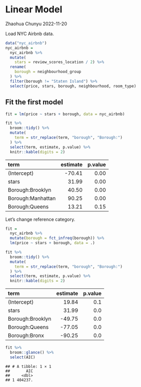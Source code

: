 Linear Model
================
Zhaohua Chunyu
2022-11-20

Load NYC Airbnb data.

``` r
data("nyc_airbnb")
nyc_airbnb =
  nyc_airbnb %>% 
  mutate(
    stars = review_scores_location / 2) %>% 
  rename(
    borough = neighbourhood_group
  ) %>% 
  filter(borough != "Staten Island") %>% 
  select(price, stars, borough, neighbourhood, room_type)
```

## Fit the first model

``` r
fit = lm(price ~ stars + borough, data = nyc_airbnb)

fit %>% 
  broom::tidy() %>% 
  mutate(
    term = str_replace(term, "borough", "Borough:")
  ) %>% 
  select(term, estimate, p.value) %>% 
  knitr::kable(digits = 2)
```

| term              | estimate | p.value |
|:------------------|---------:|--------:|
| (Intercept)       |   -70.41 |    0.00 |
| stars             |    31.99 |    0.00 |
| Borough:Brooklyn  |    40.50 |    0.00 |
| Borough:Manhattan |    90.25 |    0.00 |
| Borough:Queens    |    13.21 |    0.15 |

Let’s change reference category.

``` r
fit =
  nyc_airbnb %>%  
  mutate(borough = fct_infreq(borough)) %>% 
  lm(price ~ stars + borough, data = .)

fit %>% 
  broom::tidy() %>% 
  mutate(
    term = str_replace(term, "borough", "Borough:")
  ) %>% 
  select(term, estimate, p.value) %>% 
  knitr::kable(digits = 2)
```

| term             | estimate | p.value |
|:-----------------|---------:|--------:|
| (Intercept)      |    19.84 |     0.1 |
| stars            |    31.99 |     0.0 |
| Borough:Brooklyn |   -49.75 |     0.0 |
| Borough:Queens   |   -77.05 |     0.0 |
| Borough:Bronx    |   -90.25 |     0.0 |

``` r
fit %>% 
  broom::glance() %>% 
  select(AIC)
```

    ## # A tibble: 1 × 1
    ##       AIC
    ##     <dbl>
    ## 1 404237.
